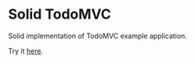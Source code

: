 # Solid TodoMVC

Solid implementation of TodoMVC example application.

Try it [here](https://ryansolid.github.io/solid-todomvc).